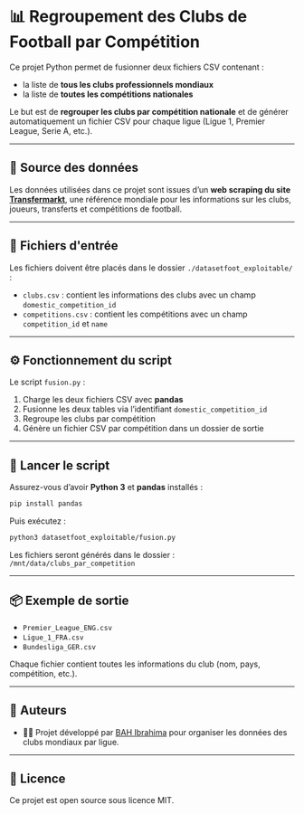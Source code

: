 # 📊 Regroupement des Clubs de Football par Compétition

Ce projet Python permet de fusionner deux fichiers CSV contenant :
- la liste de **tous les clubs professionnels mondiaux**
- la liste de **toutes les compétitions nationales**

Le but est de **regrouper les clubs par compétition nationale** et de générer automatiquement un fichier CSV pour chaque ligue (Ligue 1, Premier League, Serie A, etc.).

---

## 📁 Source des données

Les données utilisées dans ce projet sont issues d’un **web scraping du site [Transfermarkt](https://www.transfermarkt.com/)**, une référence mondiale pour les informations sur les clubs, joueurs, transferts et compétitions de football.

---

## 📁 Fichiers d'entrée

Les fichiers doivent être placés dans le dossier `./datasetfoot_exploitable/` :

- `clubs.csv` : contient les informations des clubs avec un champ `domestic_competition_id`
- `competitions.csv` : contient les compétitions avec un champ `competition_id` et `name`

---

## ⚙️ Fonctionnement du script

Le script `fusion.py` :

1. Charge les deux fichiers CSV avec **pandas**
2. Fusionne les deux tables via l’identifiant `domestic_competition_id`
3. Regroupe les clubs par compétition
4. Génère un fichier CSV par compétition dans un dossier de sortie

---

## 🏁 Lancer le script

Assurez-vous d’avoir **Python 3** et **pandas** installés :

```bash
pip install pandas
````

Puis exécutez :

```bash
python3 datasetfoot_exploitable/fusion.py
```

Les fichiers seront générés dans le dossier : `/mnt/data/clubs_par_competition`

---

## 📦 Exemple de sortie

* `Premier_League_ENG.csv`
* `Ligue_1_FRA.csv`
* `Bundesliga_GER.csv`

Chaque fichier contient toutes les informations du club (nom, pays, compétition, etc.).

---

## 🧾 Auteurs

* 🧑‍💻 Projet développé par [BAH Ibrahima](https://ibrahima-bah.com/) pour organiser les données des clubs mondiaux par ligue.

---

## 📜 Licence

Ce projet est open source sous licence MIT.


